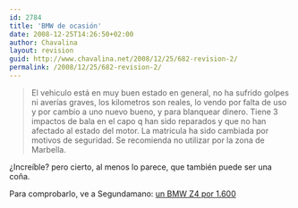 ```yaml
---
id: 2784
title: 'BMW de ocasión'
date: 2008-12-25T14:26:50+02:00
author: Chavalina
layout: revision
guid: http://www.chavalina.net/2008/12/25/682-revision-2/
permalink: /2008/12/25/682-revision-2/
---
```

> El vehiculo está en muy buen estado en general, no ha sufrido golpes ni aver&iacute;as graves, los kilometros son reales, lo vendo por falta de uso y por cambio a uno nuevo bueno, y para blanquear dinero. Tiene 3 impactos de bala en el capo q han sido reparados y que no han afectado al estado del motor. La matricula ha sido cambiada por motivos de seguridad. Se recomienda no utilizar por la zona de Marbella.

&iquest;Incre&iacute;ble? pero cierto, al menos lo parece, que también puede ser una co&ntilde;a.

Para comprobarlo, ve a Segundamano: <a href="http://coches.segundamano.es/fichaI.cfm?id=12038783" target="_blank">un BMW Z4 por 1.600</p>